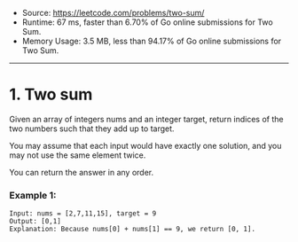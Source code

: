 - Source: https://leetcode.com/problems/two-sum/
- Runtime: 67 ms, faster than 6.70% of Go online submissions for Two Sum.
- Memory Usage: 3.5 MB, less than 94.17% of Go online submissions for Two Sum.
---
# 1. Two sum

Given an array of integers nums and an integer target, return indices of the
two numbers such that they add up to target.

You may assume that each input would have exactly one solution, and you may
not use the same element twice.

You can return the answer in any order.

### Example 1:

```
Input: nums = [2,7,11,15], target = 9
Output: [0,1]
Explanation: Because nums[0] + nums[1] == 9, we return [0, 1].
```
